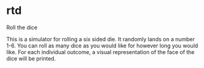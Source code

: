 # rtd
Roll the dice

This is a simulator for rolling a six sided die. It randomly lands on a number 1-6. You can roll as many dice as you would like for however long you would like. For each individual outcome, a visual representation of the face of the dice will be printed.
